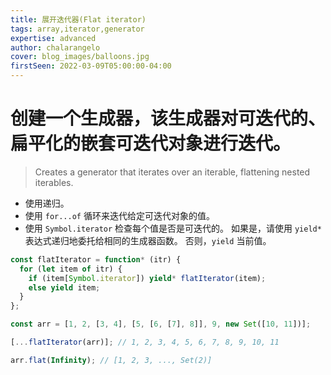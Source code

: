 ```yaml
---
title: 展开迭代器(Flat iterator)
tags: array,iterator,generator
expertise: advanced
author: chalarangelo
cover: blog_images/balloons.jpg
firstSeen: 2022-03-09T05:00:00-04:00
---
```


# 创建一个生成器，该生成器对可迭代的、扁平化的嵌套可迭代对象进行迭代。
> Creates a generator that iterates over an iterable, flattening nested iterables.

- 使用递归。
- 使用 `for...of` 循环来迭代给定可迭代对象的值。
- 使用 `Symbol.iterator` 检查每个值是否是可迭代的。 如果是，请使用 `yield*` 表达式递归地委托给相同的生成器函数。 否则，`yield` 当前值。

```js
const flatIterator = function* (itr) {
  for (let item of itr) {
    if (item[Symbol.iterator]) yield* flatIterator(item);
    else yield item;
  }
};
```

```js
const arr = [1, 2, [3, 4], [5, [6, [7], 8]], 9, new Set([10, 11])];

[...flatIterator(arr)]; // 1, 2, 3, 4, 5, 6, 7, 8, 9, 10, 11

arr.flat(Infinity); // [1, 2, 3, ..., Set(2)]
```
